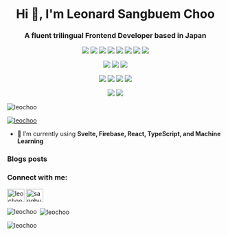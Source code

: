 <!--
**leochoo/leochoo** is a ✨ _special_ ✨ repository because its `README.md` (this file) appears on your GitHub profile.

Here are some ideas to get you started:

- 🔭 I’m currently working on ...
- 🌱 I’m currently learning ...
- 👯 I’m looking to collaborate on ...
- 🤔 I’m looking for help with ...
- 💬 Ask me about ...
- 📫 How to reach me: ...
- 😄 Pronouns: ...
- ⚡ Fun fact: ...
-->

<h1 align="center">Hi 👋, I'm Leonard Sangbuem Choo</h1>
<h3 align="center">A fluent trilingual Frontend Developer based in Japan</h3>

<p align="center">
    <img src="https://img.shields.io/badge/react-%2320232a.svg?style=for-the-badge&logo=react&logoColor=%2361DAFB">
    <img src="https://img.shields.io/badge/Svelte-%2320232a.svg?style=for-the-badge&logo=svelte">
    <img src="https://img.shields.io/badge/vue-%2320232a.svg?style=for-the-badge&logo=vue.js">
    <img src="https://img.shields.io/badge/typescript-%2320232a.svg?style=for-the-badge&logo=typescript">
    <img src="https://img.shields.io/badge/nestjs-%2320232a.svg?style=for-the-badge&logo=nestjs&logoColor=D5214B">
    <img src="https://img.shields.io/badge/sass-%2320232a.svg?style=for-the-badge&logo=sass">
    <img src="https://img.shields.io/badge/Vite-%2320232a.svg?style=for-the-badge&logo=vite">
    <img src="https://img.shields.io/badge/jest-%2320232a.svg?style=for-the-badge&logo=jest&logoColor=15C213">
</p>
<p align="center">
    <img src="https://img.shields.io/badge/Python-%2320232a.svg?style=for-the-badge&logo=Python">
    <img src="https://img.shields.io/badge/flask-%2320232a.svg?style=for-the-badge&logo=flask">
    <img src="https://img.shields.io/badge/firebase-%2320232a.svg?style=for-the-badge&logo=firebase">
</p>

<p align="center">
    <img src="https://img.shields.io/badge/adobe_photoshop-%2320232a.svg?style=for-the-badge&logo=adobephotoshop">
    <img src="https://img.shields.io/badge/adobe_illustrator-%2320232a.svg?style=for-the-badge&logo=adobeillustrator">
    <img src="https://img.shields.io/badge/figma-%2320232a.svg?style=for-the-badge&logo=figma">
    <img src="https://img.shields.io/badge/adobe_xd-%2320232a.svg?style=for-the-badge&logo=adobexd">
</p>

<p align="center">
    <img src="https://img.shields.io/badge/swift-%2320232a.svg?style=for-the-badge&logo=swift">
    <img src="https://img.shields.io/badge/arduino-%2320232a.svg?style=for-the-badge&logo=arduino">
</p>


<p align="left"> <img src="https://komarev.com/ghpvc/?username=leochoo&label=Profile%20views&color=0e75b6&style=flat" alt="leochoo" /> </p>

<p align="left"> <a href="https://github.com/ryo-ma/github-profile-trophy"><img src="https://github-profile-trophy.vercel.app/?username=leochoo" alt="leochoo" /></a> </p>

- 🌱 I’m currently using **Svelte, Firebase, React, TypeScript, and Machine Learning**

### Blogs posts

<!-- BLOG-POST-LIST:START -->
<!-- BLOG-POST-LIST:END -->

<h3 align="left">Connect with me:</h3>
<p align="left">
<a href="https://dev.to/leochoo" target="blank"><img align="center" src="https://cdn.jsdelivr.net/npm/simple-icons@3.0.1/icons/dev-dot-to.svg" alt="leochoo" height="30" width="40" /></a>
<a href="https://linkedin.com/in/sangbuemchoo" target="blank"><img align="center" src="https://raw.githubusercontent.com/rahuldkjain/github-profile-readme-generator/master/src/images/icons/Social/linked-in-alt.svg" alt="sangbuemchoo" height="30" width="40" /></a>
</p>

<p><img align="left" src="https://github-readme-stats.vercel.app/api/top-langs?username=leochoo&show_icons=true&locale=en&layout=compact" alt="leochoo" /></p>

<p>&nbsp;<img align="center" src="https://github-readme-stats.vercel.app/api?username=leochoo&show_icons=true&locale=en" alt="leochoo" /></p>

<p><img align="center" src="https://github-readme-streak-stats.herokuapp.com/?user=leochoo&" alt="leochoo" /></p>
